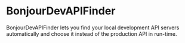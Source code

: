 BonjourDevAPIFinder
===================

BonjourDevAPIFinder lets you find your local development API servers automatically and choose it instead of the production API in run-time.

